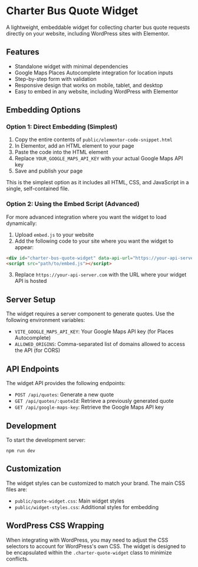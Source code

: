 # Charter Bus Quote Widget

A lightweight, embeddable widget for collecting charter bus quote requests directly on your website, including WordPress sites with Elementor.

## Features

- Standalone widget with minimal dependencies
- Google Maps Places Autocomplete integration for location inputs
- Step-by-step form with validation
- Responsive design that works on mobile, tablet, and desktop
- Easy to embed in any website, including WordPress with Elementor

## Embedding Options

### Option 1: Direct Embedding (Simplest)

1. Copy the entire contents of `public/elementor-code-snippet.html` 
2. In Elementor, add an HTML element to your page
3. Paste the code into the HTML element
4. Replace `YOUR_GOOGLE_MAPS_API_KEY` with your actual Google Maps API key
5. Save and publish your page

This is the simplest option as it includes all HTML, CSS, and JavaScript in a single, self-contained file.

### Option 2: Using the Embed Script (Advanced)

For more advanced integration where you want the widget to load dynamically:

1. Upload `embed.js` to your website
2. Add the following code to your site where you want the widget to appear:

```html
<div id="charter-bus-quote-widget" data-api-url="https://your-api-server.com"></div>
<script src="path/to/embed.js"></script>
```

3. Replace `https://your-api-server.com` with the URL where your widget API is hosted

## Server Setup

The widget requires a server component to generate quotes. Use the following environment variables:

- `VITE_GOOGLE_MAPS_API_KEY`: Your Google Maps API key (for Places Autocomplete)
- `ALLOWED_ORIGINS`: Comma-separated list of domains allowed to access the API (for CORS)

## API Endpoints

The widget API provides the following endpoints:

- `POST /api/quotes`: Generate a new quote
- `GET /api/quotes/:quoteId`: Retrieve a previously generated quote
- `GET /api/google-maps-key`: Retrieve the Google Maps API key

## Development

To start the development server:

```
npm run dev
```

## Customization

The widget styles can be customized to match your brand. The main CSS files are:

- `public/quote-widget.css`: Main widget styles
- `public/widget-styles.css`: Additional styles for embedding

## WordPress CSS Wrapping

When integrating with WordPress, you may need to adjust the CSS selectors to account for WordPress's own CSS. The widget is designed to be encapsulated within the `.charter-quote-widget` class to minimize conflicts.